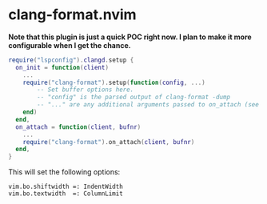 # clang-format.nvim

**Note that this plugin is just a quick POC right now. I plan to make it more configurable when I get the chance.**

```lua
require("lspconfig").clangd.setup {
  on_init = function(client)
    ...
    require("clang-format").setup(function(config, ...)
        -- Set buffer options here.
        -- "config" is the parsed output of clang-format -dump
        -- "..." are any additional arguments passed to on_attach (see below, typically client and bufnr).
    end)
  end,
  on_attach = function(client, bufnr)
    ...
    require("clang-format").on_attach(client, bufnr)
  end,
}
```

This will set the following options:

```
vim.bo.shiftwidth =: IndentWidth
vim.bo.textwidth  =: ColumnLimit
```
